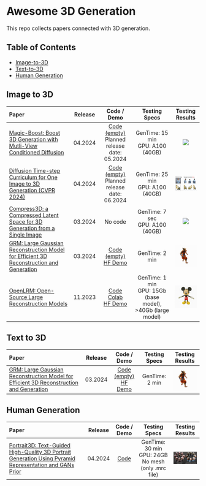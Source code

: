 # Awesome 3D Generation

This repo collects papers connected with 3D generation.

## Table of Contents
- [Image-to-3D](#image-to-3d)
- [Text-to-3D](#text-to-3d)
- [Human Generation](#human-generation)

## Image to 3D
| Paper | Release | Code / Demo | Testing Specs | Testing Results |
| :---------------------------------------------------------- | :-------: | :-------: | :-----------: | :-----------: |
| [Magic-Boost: Boost 3D Generation with Mutli-View Conditioned Diffusion](https://arxiv.org/abs/2404.06429) | 04.2024 | [Code (empty) ](https://github.com/magic-research/magic-boost) <br> Planned release date: 05.2024 | GenTime: 15 min<br>GPU: A100 (40GB) | <img src="assets/MagicBoost/armor_final.gif" width="120" /> |
| [Diffusion Time-step Curriculum for One Image to 3D Generation (CVPR 2024)](https://arxiv.org/pdf/2404.04562) | 04.2024 | [Code (empty) ](https://github.com/yxymessi/DTC123) <br> Planned release date: 06.2024 | GenTime: 25 min<br>GPU: A100 (40GB) | <img src="assets/DTC123/photo.jpeg" width="120" /> |
| [Compress3D: a Compressed Latent Space for 3D Generation from a Single Image](https://arxiv.org/pdf/2403.13524) | 03.2024 | No code | GenTime: 7 sec<br>GPU: A100 (40GB) | <img src="assets/Compress3D/concat_comparison_caption.gif" width="120" /> |
| [GRM: Large Gaussian Reconstruction Model for Efficient 3D Reconstruction and Generation](https://arxiv.org/abs/2403.14621) | 03.2024 | [Code (empty)](https://github.com/justimyhxu/GRM?tab=readme-ov-file) <br> [HF Demo](https://huggingface.co/spaces/GRM-demo/GRM) | GenTime: 2 min  | <img src="assets/GRM/gs.gif" width="120" />  |
| [OpenLRM: Open-Source Large Reconstruction Models](https://arxiv.org/abs/2311.04400) | 11.2023 | [Code](https://github.com/3DTopia/OpenLRM)<br>[Colab](https://colab.research.google.com/drive/15uq46FFdzEXUfOuR-TPEpZzfgrb2q-GO?usp=sharing)<br>[HF Demo](https://huggingface.co/spaces/zxhezexin/OpenLRM) | GenTime: 1 min<br>GPU: 15Gb (base model), >40Gb (large model) | <img src="assets/OpenLRM/mickey-mouse.gif" width="120" /> |


## Text to 3D
| Paper | Release | Code / Demo | Testing Specs | Testing Results |
| :---------------------------------------------------------- | :-------: | :-------: | :-----------: | :-----------: |
| [GRM: Large Gaussian Reconstruction Model for Efficient 3D Reconstruction and Generation](https://arxiv.org/abs/2403.14621) | 03.2024 | [Code (empty)](https://github.com/justimyhxu/GRM?tab=readme-ov-file) <br> [HF Demo](https://huggingface.co/spaces/GRM-demo/GRM) | GenTime: 2 min  | <img src="assets/GRM/gs.gif" width="120" />  |



## Human Generation
| Paper | Release | Code / Demo | Testing Specs | Testing Results |
| :---------------------------------------------------------- | :-------: | :-------: | :-----------: | :-----------: |
| [Portrait3D: Text-Guided High-Quality 3D Portrait Generation Using Pyramid Representation and GANs Prior](https://arxiv.org/pdf/2404.10394) | 04.2024 | [Code](https://github.com/oneThousand1000/Portrait3D) | GenTime: 30 min<br>GPU: 24GB<br>No mesh (only .mrc file) | <img src="assets/Portrait3D/photo.jpeg" width="120" /> |